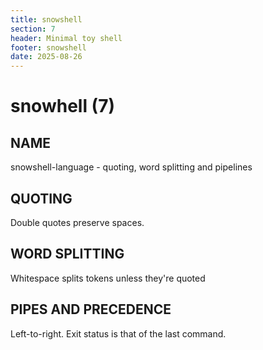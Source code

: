 ```yaml
---
title: snowshell
section: 7
header: Minimal toy shell
footer: snowshell
date: 2025-08-26
---
```


# snowhell (7)

## NAME
snowshell-language - quoting, word splitting and pipelines

## QUOTING
Double quotes preserve spaces.

## WORD SPLITTING
Whitespace splits tokens unless they're quoted

## PIPES AND PRECEDENCE
Left-to-right. Exit status is that of the last command.